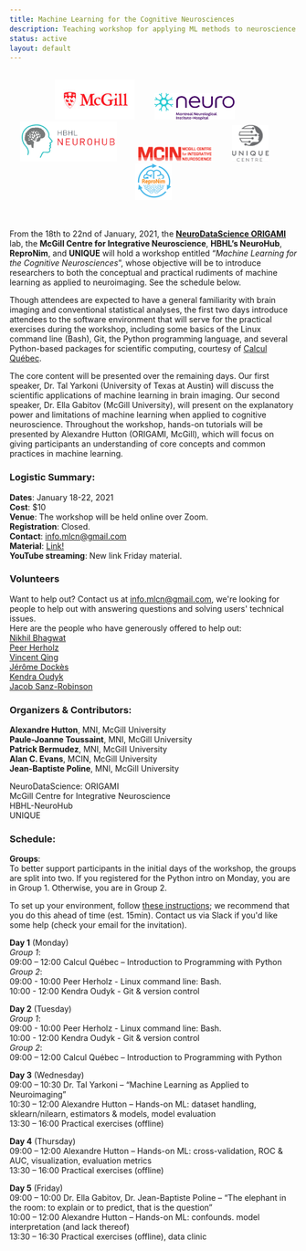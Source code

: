 ```yaml
---
title: Machine Learning for the Cognitive Neurosciences
description: Teaching workshop for applying ML methods to neuroscience
status: active
layout: default
---
```

<br>
<div style="text-align:center">
<img src="/img/logos/mcgill_logo.jpg" width="140" height="70">   
<!-- img src="/img/logos/neuro.png" width="210" height="70" -->  
&nbsp; &nbsp; &nbsp; &nbsp; <img src="/img/logos/neuro.png" width="140" height="47">   
<!-- /div -->
<!-- div style="text-align:center" -->
<!-- img src="/img/logos/hbhl_logo_en_pantone.png" width="210" height="70" -->
&nbsp; &nbsp; &nbsp; &nbsp; <img src="/img/logos/logo-neurohub.png" width="170" height="70">   
&nbsp; &nbsp; &nbsp; &nbsp; <img src="/img/logos/MCIN-logo-V01.png" width="131" height="27">   
&nbsp; &nbsp; &nbsp; &nbsp; <img src="/img/logos/unique-logo.png" width="64" height="64">
&nbsp; &nbsp; &nbsp; &nbsp; <img src="/img/logos/repronim.png" width="64" height="64">
</div>
<br>
<br>

From the 18th to 22nd of January, 2021, the **[NeuroDataScience ORIGAMI](https://neurodatascience.github.io/)** lab, the **McGill Centre for Integrative Neuroscience**, **HBHL’s NeuroHub**, **ReproNim**, and **UNIQUE** will hold a workshop entitled “*Machine Learning for the Cognitive Neurosciences*”, whose objective will be to introduce researchers to both the conceptual and practical rudiments of machine learning as applied to neuroimaging. See the schedule below.  

Though attendees are expected to have a general familiarity with brain imaging and conventional statistical analyses, the first two days introduce attendees to the software environment that will serve for the practical exercises during the workshop, including some basics of the Linux command line (Bash), Git, the Python programming language, and several Python-based packages for scientific computing, courtesy of [Calcul Québec](http://www.calculquebec.ca/).  

The core content will be presented over the remaining days. Our first speaker, Dr. Tal Yarkoni (University of Texas at Austin) will discuss the scientific applications of machine learning in brain imaging. Our second speaker, Dr. Ella Gabitov (McGill University), will present on the explanatory power and limitations of machine learning when applied to cognitive neuroscience. Throughout the workshop, hands-on tutorials will be presented by Alexandre Hutton (ORIGAMI, McGill), which will focus on giving participants an understanding of core concepts and common practices in machine learning.  

### Logistic Summary:
**Dates**: January 18-22, 2021  
**Cost**: $10  
**Venue**: The workshop will be held online over Zoom.  
**Registration**: Closed.  
**Contact**: info.mlcn@gmail.com  
**Material**: [Link!](https://github.com/neurodatascience/mlcn)  
**YouTube streaming**: New link Friday material.   


### Volunteers  
Want to help out? Contact us at info.mlcn@gmail.com, we're looking for people to help out with answering questions and solving users' technical issues.  
Here are the people who have generously offered to help out:  
[﻿Nikhil Bhagwat](https://github.com/nikhil153)  
[Peer Herholz](https://peerherholz.github.io/)  
[Vincent Qing](https://github.com/Vincent-wq)  
[Jérôme Dockès](https://jeromedockes.github.io/)  
[Kendra Oudyk](https://koudyk.github.io/)  
[Jacob Sanz-Robinson](https://jacobsanz97.github.io/)  
  
### Organizers & Contributors:  
**Alexandre Hutton**, MNI, McGill University  
**Paule-Joanne Toussaint**, MNI, McGill University  
**Patrick Bermudez**, MNI, McGill University  
**Alan C. Evans**, MCIN, McGill University  
**Jean-Baptiste Poline**, MNI, McGill University  
  
NeuroDataScience: ORIGAMI  
McGill Centre for Integrative Neuroscience  
HBHL-NeuroHub   
UNIQUE

### Schedule:  
**Groups**:  
To better support participants in the initial days of the workshop, the groups are split into two. If you registered for the Python intro on Monday, you are in Group 1. Otherwise, you are in Group 2.  
  
To set up your environment, follow [these instructions](https://docs.google.com/document/d/1NT2Zb_WuIjpxq2Zw5kZSgE-g88JeRQi4UmYVFIJgO-M/edit?usp=sharing); we recommend that you do this ahead of time (est. 15min). Contact us via Slack if you'd like some help (check your email for the invitation).

**Day 1** (Monday)  
_Group 1_:  
09:00 – 12:00 Calcul Québec – Introduction to Programming with Python  
_Group 2_:  
09:00 - 10:00 Peer Herholz - Linux command line: Bash.  
10:00 - 12:00 Kendra Oudyk - Git & version control  
  
**Day 2** (Tuesday)  
_Group 1_:  
09:00 - 10:00 Peer Herholz - Linux command line: Bash.  
10:00 - 12:00 Kendra Oudyk - Git & version control  
_Group 2_:  
09:00 – 12:00 Calcul Québec – Introduction to Programming with Python  
  
**Day 3** (Wednesday)  
09:00 – 10:30 Dr. Tal Yarkoni – “Machine Learning as Applied to Neuroimaging”  
10:30 – 12:00 Alexandre Hutton – Hands-on ML: dataset handling, sklearn/nilearn, estimators & models, model evaluation  
13:30 – 16:00 Practical exercises (offline)  
  
**Day 4** (Thursday)  
09:00 – 12:00 Alexandre Hutton – Hands-on ML: cross-validation,  ROC & AUC, visualization, evaluation metrics  
13:30 – 16:00 Practical exercises (offline)  
  
**Day 5** (Friday)  
09:00 – 10:00 Dr. Ella Gabitov, Dr. Jean-Baptiste Poline – “The elephant in the room: to explain or to predict, that is the question”  
10:00 – 12:00 Alexandre Hutton – Hands-on ML: confounds. model interpretation (and lack thereof)  
13:30 – 16:30 Practical exercises (offline), data clinic  
